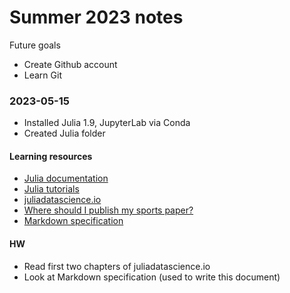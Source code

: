 # Summer 2023 notes

Future goals

- Create Github account
- Learn Git

### 2023-05-15

- Installed Julia 1.9, JupyterLab via Conda
- Created Julia folder

#### Learning resources

- [Julia documentation](https://docs.julialang.org/en/v1/)
- [Julia tutorials](https://julialang.org/learning/tutorials/)
- [juliadatascience.io](https://juliadatascience.io)
- [Where should I publish my sports paper?]()
- [Markdown specification](https://daringfireball.net/projects/markdown/)

#### HW

- Read first two chapters of juliadatascience.io
- Look at Markdown specification (used to write this document)